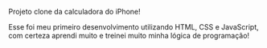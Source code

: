 Projeto clone da calculadora do iPhone!

Esse foi meu primeiro desenvolvimento utilizando HTML, CSS e JavaScript, com certeza aprendi muito e treinei muito minha lógica de programação!
